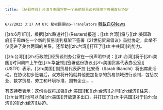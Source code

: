 ```yaml
---
title: 【秘翻在线】台湾与美国将在一个新的贸易谈判框架下签署首批协定
---
```

`6/2/2023 3:17 AM UTC 秘密翻譯組G-Translators` [轉載自GNews](https://gnews.org/articles/1350960)

         

[[zh:6月1日]]，根据[[zh:路透社]] (Reuters)报道：[[zh:台湾]]将与[[zh:美国政府]]于周四在一个新的贸易谈判框架下签署《21世纪贸易倡议》首批协定，此举不仅促进了美台两国的关系，还帮助[[zh:台湾]]打压了[[zh:中共国]]的势力。

[[zh:台湾]][[zh:行政院]]经贸谈判办公室在一份声明中说：[[zh:台湾]]将于[[zh:美国]]时间周四上午在[[zh:华盛顿]]签署这份协议;[[zh:美国贸易代表办公室]] (USTR）表示，[[zh:美国]]副贸易代表萨拉·比安奇（Sarah Bianchi）将出席此活动。在协议初步签署后，双方将开始就其他更加复杂的贸易领域进行谈判，包括农业、数字贸易、劳工和环境标准、国有企业……

有支持者表示：这份协议将加强[[zh:美国]]和[[zh:台湾]]之间[[zh:经济]]往来，[[zh:台湾]]也可以向[[zh:美国]]开放更多出口，并打压了[[zh:中共国]]对于[[zh:台湾]]的[[zh:经济]]胁迫。

